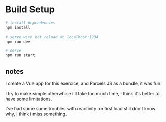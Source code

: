 # Build Setup

```bash
# install dependencies
npm install

# serve with hot reload at localhost:1234
npm run dev

# serve
npm run start

```

## notes

I create a Vue app for this exercice, and Parcels JS as a bundle, it was fun.

I try to make simple otherwhise i'll take too much time, I think it's better to have some limitations.

I've had some some troubles with reactivity on first load still don't know why, I think i miss something.
